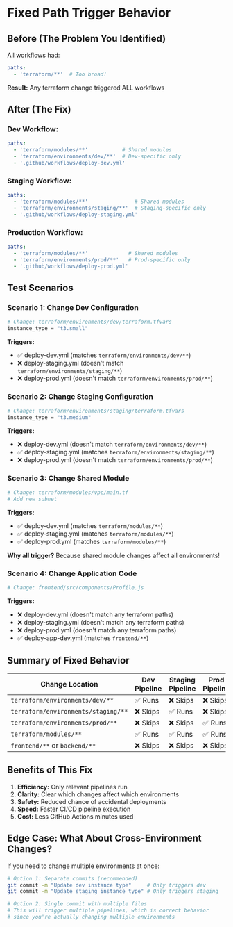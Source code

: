 # Fixed Path Trigger Behavior

## Before (The Problem You Identified)

All workflows had:
```yaml
paths:
  - 'terraform/**'  # Too broad!
```

**Result:** Any terraform change triggered ALL workflows

## After (The Fix)

### Dev Workflow:
```yaml
paths:
  - 'terraform/modules/**'           # Shared modules
  - 'terraform/environments/dev/**'  # Dev-specific only
  - '.github/workflows/deploy-dev.yml'
```

### Staging Workflow:
```yaml
paths:
  - 'terraform/modules/**'               # Shared modules  
  - 'terraform/environments/staging/**'  # Staging-specific only
  - '.github/workflows/deploy-staging.yml'
```

### Production Workflow:
```yaml
paths:
  - 'terraform/modules/**'             # Shared modules
  - 'terraform/environments/prod/**'   # Prod-specific only
  - '.github/workflows/deploy-prod.yml'
```

## Test Scenarios

### Scenario 1: Change Dev Configuration
```bash
# Change: terraform/environments/dev/terraform.tfvars
instance_type = "t3.small"
```

**Triggers:**
- ✅ deploy-dev.yml (matches `terraform/environments/dev/**`)
- ❌ deploy-staging.yml (doesn't match `terraform/environments/staging/**`)
- ❌ deploy-prod.yml (doesn't match `terraform/environments/prod/**`)

### Scenario 2: Change Staging Configuration  
```bash
# Change: terraform/environments/staging/terraform.tfvars
instance_type = "t3.medium"
```

**Triggers:**
- ❌ deploy-dev.yml (doesn't match `terraform/environments/dev/**`)
- ✅ deploy-staging.yml (matches `terraform/environments/staging/**`)
- ❌ deploy-prod.yml (doesn't match `terraform/environments/prod/**`)

### Scenario 3: Change Shared Module
```bash
# Change: terraform/modules/vpc/main.tf
# Add new subnet
```

**Triggers:**
- ✅ deploy-dev.yml (matches `terraform/modules/**`)
- ✅ deploy-staging.yml (matches `terraform/modules/**`)  
- ✅ deploy-prod.yml (matches `terraform/modules/**`)

**Why all trigger?** Because shared module changes affect all environments!

### Scenario 4: Change Application Code
```bash
# Change: frontend/src/components/Profile.js
```

**Triggers:**
- ❌ deploy-dev.yml (doesn't match any terraform paths)
- ❌ deploy-staging.yml (doesn't match any terraform paths)
- ❌ deploy-prod.yml (doesn't match any terraform paths)
- ✅ deploy-app-dev.yml (matches `frontend/**`)

## Summary of Fixed Behavior

| Change Location | Dev Pipeline | Staging Pipeline | Prod Pipeline |
|----------------|--------------|------------------|---------------|
| `terraform/environments/dev/**` | ✅ Runs | ❌ Skips | ❌ Skips |
| `terraform/environments/staging/**` | ❌ Skips | ✅ Runs | ❌ Skips |
| `terraform/environments/prod/**` | ❌ Skips | ❌ Skips | ✅ Runs |
| `terraform/modules/**` | ✅ Runs | ✅ Runs | ✅ Runs |
| `frontend/**` or `backend/**` | ❌ Skips | ❌ Skips | ❌ Skips |

## Benefits of This Fix

1. **Efficiency:** Only relevant pipelines run
2. **Clarity:** Clear which changes affect which environments  
3. **Safety:** Reduced chance of accidental deployments
4. **Speed:** Faster CI/CD pipeline execution
5. **Cost:** Less GitHub Actions minutes used

## Edge Case: What About Cross-Environment Changes?

If you need to change multiple environments at once:

```bash
# Option 1: Separate commits (recommended)
git commit -m "Update dev instance type"     # Only triggers dev
git commit -m "Update staging instance type" # Only triggers staging

# Option 2: Single commit with multiple files
# This will trigger multiple pipelines, which is correct behavior
# since you're actually changing multiple environments
```